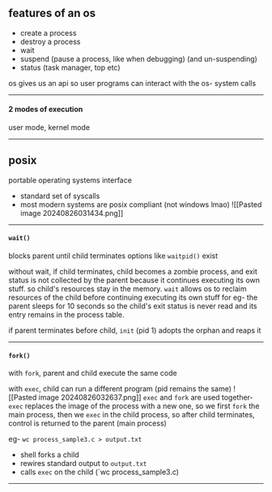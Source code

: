 ## features of an os
- create a process
- destroy a process
- wait
- suspend (pause a process, like when debugging) (and un-suspending)
- status (task manager, top etc)

os gives us an api so user programs can interact with the os- system calls

---
#### 2 modes of execution
user mode, kernel mode

---
## posix
portable operating systems interface
- standard set of syscalls
- most modern systems are posix compliant (not windows lmao)
![[Pasted image 20240826031434.png]]
---
#### `wait()`
blocks parent until child terminates
	options like `waitpid()` exist

without wait, if child terminates, child becomes a zombie process, and exit status is not collected by the parent because it continues executing its own stuff. so child's resources stay in the memory.
`wait` allows os to reclaim resources of the child before continuing executing its own stuff
for eg- the parent sleeps for 10 seconds so the child's exit status is never read and its entry remains in the process table.

if parent terminates before child, `init` (pid 1) adopts the orphan and reaps it

---
#### `fork()`
with `fork`, parent and child execute the same code

with `exec`, child can run a different program (pid remains the same)
![[Pasted image 20240826032637.png]]
`exec` and `fork` are used together-
`exec` replaces the image of the process with a new one, so we first `fork` the main process, then we `exec` in the child process, so after child terminates, control is returned to the parent (main process)

eg- `wc process_sample3.c > output.txt`
- shell forks a child
- rewires standard output to `output.txt`
- calls `exec` on the child (`wc process_sample3.c)

---
